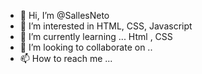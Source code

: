 - 👋 Hi, I’m @SallesNeto
- 👀 I’m interested in  HTML, CSS, Javascript
- 🌱 I’m currently learning ... Html , CSS 
- 💞️ I’m looking to collaborate on ..
- 📫 How to reach me ... 

<!---
SallesNeto/SallesNeto is a ✨ special ✨ repository because its `README.md` (this file) appears on your GitHub profile.
You can click the Preview link to take a look at your changes.
--->
